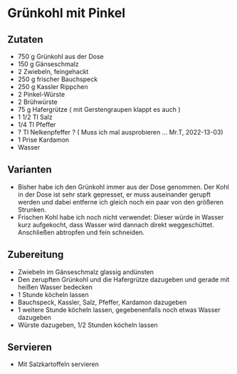 # Grünkohl mit Pinkel
## Zutaten
* 750 g Grünkohl aus der Dose
* 150 g Gänseschmalz
* 2 Zwiebeln, feingehackt
* 250 g frischer Bauchspeck
* 250 g Kassler Rippchen
* 2 Pinkel-Würste
* 2 Brühwürste
* 75 g Hafergrütze ( mit Gerstengraupen klappt es auch )
* 1 1/2 Tl Salz
* 1/4 Tl Pfeffer
* ? Tl Nelkenpfeffer ? ( Muss ich mal ausprobieren ... Mr.T, 2022-13-03)
* 1 Prise Kardamon
* Wasser 

## Varianten
* Bisher habe ich den Grünkohl immer aus der Dose genommen.
Der Kohl in der Dose ist sehr stark gepresset, er muss auseinander gerupft werden und dabei entferne ich gleich noch ein paar von den größeren Strunken.
* Frischen Kohl habe ich noch nicht verwendet: Dieser würde in Wasser kurz aufgekocht, dass Wasser wird dannach direkt weggeschüttet. Anschließen abtropfen und fein schneiden.

## Zubereitung
* Zwiebeln im Gänseschmalz glassig andünsten
* Den zerupften Grünkohl und die Hafergrütze dazugeben und gerade mit heißen Wasser bedecken
* 1 Stunde köcheln lassen
* Bauchspeck, Kassler, Salz, Pfeffer, Kardamon dazugeben
* 1 weitere Stunde köcheln lassen, gegebenenfalls noch etwas Wasser dazugeben
* Würste dazugeben, 1/2 Stunden köcheln lassen

## Servieren
* Mit Salzkartoffeln servieren